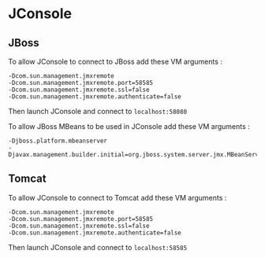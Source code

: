 JConsole
========

JBoss
-----

To allow JConsole to connect to JBoss add these VM arguments :

```plaintext
-Dcom.sun.management.jmxremote
-Dcom.sun.management.jmxremote.port=58585
-Dcom.sun.management.jmxremote.ssl=false
-Dcom.sun.management.jmxremote.authenticate=false
```

Then launch JConsole and connect to `localhost:58080`

To allow JBoss MBeans to be used in JConsole add these VM arguments :

```plaintext
-Djboss.platform.mbeanserver
-Djavax.management.builder.initial=org.jboss.system.server.jmx.MBeanServerBuilderImpl
```

Tomcat
------

To allow JConsole to connect to Tomcat add these VM arguments :

```plaintext
-Dcom.sun.management.jmxremote
-Dcom.sun.management.jmxremote.port=58585
-Dcom.sun.management.jmxremote.ssl=false
-Dcom.sun.management.jmxremote.authenticate=false
```

Then launch JConsole and connect to `localhost:58585`